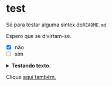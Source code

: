 # test
Só para testar alguma sintex do`README.md`

  Espero que se divirtam-se.

- [x] não
- [ ] sim

<details><summary><b>Testando texto.</b></summary>
<br>
 <p>
  Clica no <b>nosso</b> sumário de baixo.
 </p>
</br>
<details><summary><b>. . .</b></summary>
  <br>
   <p>
    <i>Pernalonga Comunista</i>
    <img src="https://github.com/SrOtaku/teste/blob/master-main/github-pictures/download.jpeg" alt="" width="200" height="200" align="center">
<br><font size="4"><a href="https://www.google.com/imgres?imgurl=https%3A%2F%2Fi.pinimg.com%2F474x%2Fd2%2F58%2F03%2Fd25803a95572c7e9b0ddfb4022863471.jpg&imgrefurl=https%3A%2F%2Fwww.pinterest.com%2Fpin%2F678565868861030661%2F&tbnid=FVcwlVVS-yqKuM&vet=1&docid=p59En4TRCuVsNM&w=434&h=443&hl=pt-BR&source=sh%2Fx%2Fim">Fonte</a></font></bar>
   </p>
 </b>
</details>
</details>

Clique [aqui também.](https://github.com/SrOtaku/teste/tree/master-main/github-pictures)
